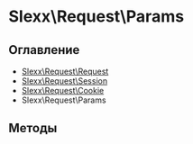 # Slexx\Request\Params

## Оглавление

* [Slexx\Request\Request](https://github.com/slexx1234/request/blob/master/docs/Request.md)
* [Slexx\Request\Session](https://github.com/slexx1234/request/blob/master/docs/Session.md)
* [Slexx\Request\Cookie](https://github.com/slexx1234/request/blob/master/docs/Cookie.md)
* Slexx\Request\Params

## Методы


